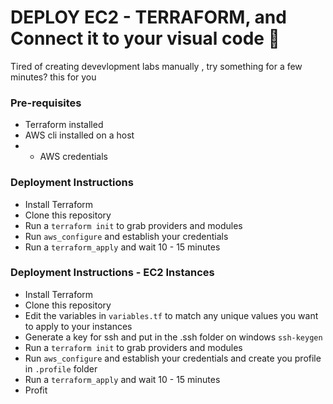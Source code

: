 # DEPLOY EC2 - TERRAFORM, and Connect it to your visual code  :space_invader:

Tired of creating devevlopment labs  manually , try something for a few minutes? this for you 

### Pre-requisites

* Terraform installed
* AWS cli installed on a host 
* * AWS credentials

### Deployment Instructions 
* Install Terraform
* Clone this repository
* Run a ```terraform init``` to grab providers and modules
* Run ```aws_configure``` and establish your credentials
* Run a ```terraform_apply``` and wait 10 - 15 minutes
### Deployment Instructions - EC2 Instances
* Install Terraform
* Clone this repository
* Edit the variables in ```variables.tf``` to match any unique values you want to apply to your instances
* Generate a key for ssh and put in the .ssh folder on windows ```ssh-keygen```
* Run a ```terraform init``` to grab providers and modules
* Run ```aws_configure``` and establish your credentials and create you profile in ```.profile``` folder
* Run a ```terraform_apply``` and wait 10 - 15 minutes
* Profit
